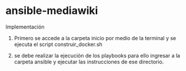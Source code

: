 # ansible-mediawiki

Implementación

1) Primero se accede a la carpeta inicio por medio de la terminal y se ejecuta el script construir_docker.sh

2) se debe realizar la ejecución de los playbooks para ello ingresar a la carpeta ansible y ejecutar las instrucciones de ese directorio.

